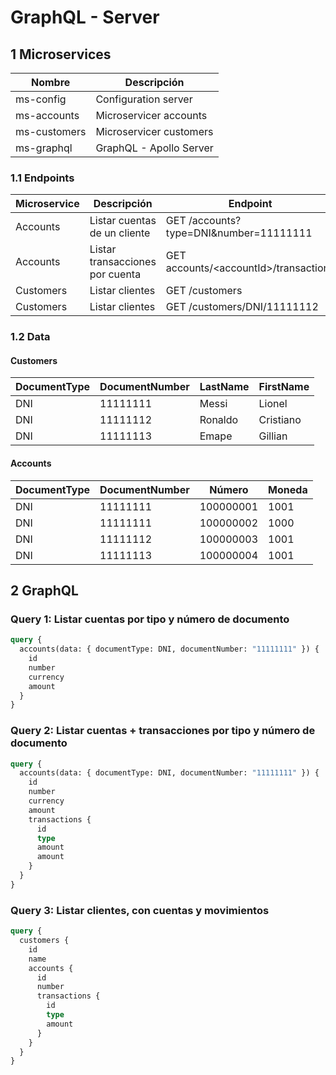 # GraphQL - Server

## 1 Microservices

Nombre | Descripción
------------- | -------------
ms-config  | Configuration server
ms-accounts  | Microservicer accounts
ms-customers  | Microservicer customers
ms-graphql | GraphQL - Apollo Server

### 1.1 Endpoints
Microservice  | Descripción  | Endpoint
------------- | ------------- | -------------
Accounts | Listar cuentas de un cliente| GET /accounts?type=DNI&number=11111111
Accounts | Listar transacciones por cuenta| GET accounts/\<accountId>/transactions
Customers | Listar clientes| GET /customers
Customers | Listar clientes| GET /customers/DNI/11111112

### 1.2 Data

#### Customers

DocumentType  | DocumentNumber  | LastName | FirstName
------------- | ------------- | -------------| -------------
DNI|11111111|Messi|Lionel
DNI|11111112|Ronaldo|Cristiano
DNI|11111113|Emape|Gillian

#### Accounts

DocumentType  | DocumentNumber  | Número | Moneda
------------- | ------------- | -------------| -------------
DNI|11111111|100000001|1001
DNI|11111111|100000002|1000
DNI|11111112|100000003|1001
DNI|11111113|100000004|1001

## 2 GraphQL

### Query 1: Listar cuentas por tipo y número de documento
```GraphQL
query {
  accounts(data: { documentType: DNI, documentNumber: "11111111" }) {
    id
    number
    currency
    amount
  }
}
```

### Query 2: Listar cuentas + transacciones por tipo y número de documento
```GraphQL
query {
  accounts(data: { documentType: DNI, documentNumber: "11111111" }) {
    id
    number
    currency
    amount
    transactions {
      id
      type
      amount
      amount
    }
  }
}

```

### Query 3: Listar clientes, con cuentas y movimientos
```GraphQL
query {
  customers {
    id
    name
    accounts {
      id
      number
      transactions {
        id
        type
        amount
      }
    }
  }
}
```